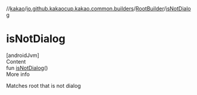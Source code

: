 //[kakao](../../../index.md)/[io.github.kakaocup.kakao.common.builders](../index.md)/[RootBuilder](index.md)/[isNotDialog](is-not-dialog.md)



# isNotDialog  
[androidJvm]  
Content  
fun [isNotDialog](is-not-dialog.md)()  
More info  


Matches root that is not dialog

  



